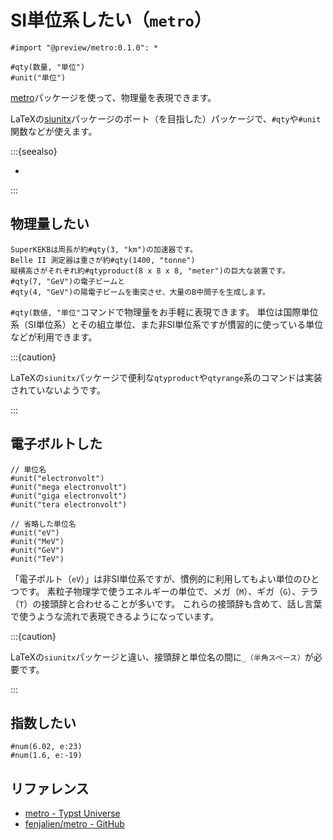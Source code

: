 # SI単位系したい（``metro``）

```typ
#import "@preview/metro:0.1.0": *

#qty(数量, "単位")
#unit("単位")
```

[metro](https://github.com/typst/packages/tree/main/packages/preview/metro/0.1.1)パッケージを使って、物理量を表現できます。

LaTeXの[siunitx](https://ctan.org/pkg/siunitx)パッケージのポート（を目指した）パッケージで、``#qty``や``#unit``関数などが使えます。

:::{seealso}

- [](../latex/latex-siunitx.md)

:::

## 物理量したい

```typ
SuperKEKBは周長が約#qty(3, "km")の加速器です。
Belle II 測定器は重さが約#qty(1400, "tonne")
縦横高さがそれぞれ約#qtyproduct(8 x 8 x 8, "meter")の巨大な装置です。
#qty(7, "GeV")の電子ビームと
#qty(4, "GeV")の陽電子ビームを衝突させ、大量のB中間子を生成します。
```

``#qty(数値, "単位"``コマンドで物理量をお手軽に表現できます。
単位は国際単位系（SI単位系）とその組立単位、また非SI単位系ですが慣習的に使っている単位などが利用できます。

:::{caution}

LaTeXの``siunitx``パッケージで便利な``qtyproduct``や``qtyrange``系のコマンドは実装されていないようです。

:::

## 電子ボルトした

```typ
// 単位名
#unit("electronvolt")
#unit("mega electronvolt")
#unit("giga electronvolt")
#unit("tera electronvolt")

// 省略した単位名
#unit("eV")
#unit("MeV")
#unit("GeV")
#unit("TeV")
```

「電子ボルト（``eV``）」は非SI単位系ですが、慣例的に利用してもよい単位のひとつです。
素粒子物理学で使うエネルギーの単位で、メガ（``M``）、ギガ（``G``）、テラ（``T``）の接頭辞と合わせることが多いです。
これらの接頭辞も含めて、話し言葉で使うような流れで表現できるようになっています。

:::{caution}

LaTeXの``siunitx``パッケージと違い、接頭辞と単位名の間に``_（半角スペース）``が必要です。

:::

## 指数したい

```typ
#num(6.02, e:23)
#num(1.6, e:-19)
```

## リファレンス

- [metro - Typst Universe](https://typst.app/universe/package/metro)
- [fenjalien/metro - GitHub](https://github.com/fenjalien/metro)
